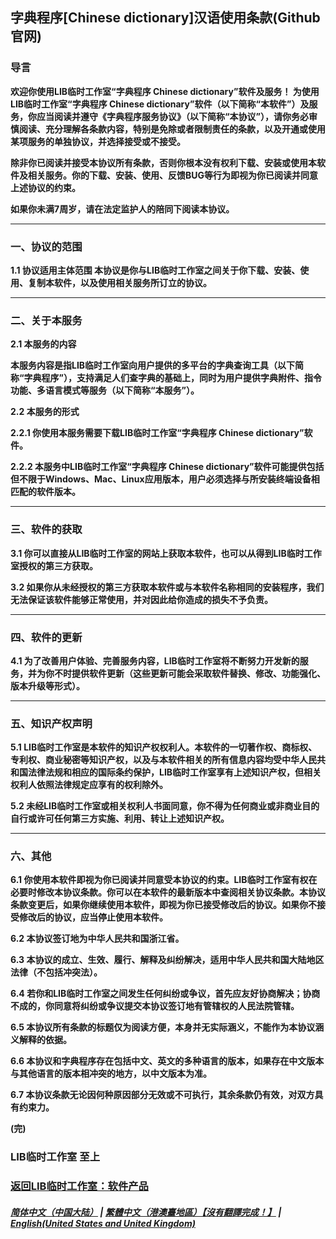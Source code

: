 ## 字典程序[Chinese dictionary]汉语使用条款(Github官网)
### 导言
**欢迎你使用LIB临时工作室“字典程序 Chinese dictionary”软件及服务！
为使用LIB临时工作室“字典程序 Chinese dictionary”软件（以下简称“本软件”）及服务，你应当阅读并遵守《字典程序服务协议》（以下简称“本协议”），请你务必审慎阅读、充分理解各条款内容，特别是免除或者限制责任的条款，以及开通或使用某项服务的单独协议，并选择接受或不接受。**

**除非你已阅读并接受本协议所有条款，否则你根本没有权利下载、安装或使用本软件及相关服务。你的下载、安装、使用、反馈BUG等行为即视为你已阅读并同意上述协议的约束。**

**如果你未满7周岁，请在法定监护人的陪同下阅读本协议。**


------------

### 一、协议的范围
**1.1 协议适用主体范围
本协议是你与LIB临时工作室之间关于你下载、安装、使用、复制本软件，以及使用相关服务所订立的协议。**


------------

### 二、关于本服务
**2.1 本服务的内容**

**本服务内容是指LIB临时工作室向用户提供的多平台的字典查询工具（以下简称“字典程序”），支持满足人们查字典的基础上，同时为用户提供字典附件、指令功能、多语言模式等服务（以下简称“本服务”）。**

**2.2 本服务的形式**

**2.2.1 你使用本服务需要下载LIB临时工作室“字典程序 Chinese dictionary”软件。**

**2.2.2 本服务中LIB临时工作室“字典程序 Chinese dictionary”软件可能提供包括但不限于Windows、Mac、Linux应用版本，用户必须选择与所安装终端设备相匹配的软件版本。**


------------

### 三、软件的获取
**3.1 你可以直接从LIB临时工作室的网站上获取本软件，也可以从得到LIB临时工作室授权的第三方获取。**

**3.2 如果你从未经授权的第三方获取本软件或与本软件名称相同的安装程序，我们无法保证该软件能够正常使用，并对因此给你造成的损失不予负责。**


------------

### 四、软件的更新
**4.1 为了改善用户体验、完善服务内容，LIB临时工作室将不断努力开发新的服务，并为你不时提供软件更新（这些更新可能会采取软件替换、修改、功能强化、版本升级等形式）。**


------------

### 五、知识产权声明
**5.1 LIB临时工作室是本软件的知识产权权利人。本软件的一切著作权、商标权、专利权、商业秘密等知识产权，以及与本软件相关的所有信息内容均受中华人民共和国法律法规和相应的国际条约保护，LIB临时工作室享有上述知识产权，但相关权利人依照法律规定应享有的权利除外。**

**5.2 未经LIB临时工作室或相关权利人书面同意，你不得为任何商业或非商业目的自行或许可任何第三方实施、利用、转让上述知识产权。**

------------
### 六、其他
**6.1 你使用本软件即视为你已阅读并同意受本协议的约束。LIB临时工作室有权在必要时修改本协议条款。你可以在本软件的最新版本中查阅相关协议条款。本协议条款变更后，如果你继续使用本软件，即视为你已接受修改后的协议。如果你不接受修改后的协议，应当停止使用本软件。**

**6.2 本协议签订地为中华人民共和国浙江省。**

**6.3 本协议的成立、生效、履行、解释及纠纷解决，适用中华人民共和国大陆地区法律（不包括冲突法）。**

**6.4 若你和LIB临时工作室之间发生任何纠纷或争议，首先应友好协商解决；协商不成的，你同意将纠纷或争议提交本协议签订地有管辖权的人民法院管辖。**

**6.5 本协议所有条款的标题仅为阅读方便，本身并无实际涵义，不能作为本协议涵义解释的依据。**

**6.6 本协议和字典程序存在包括中文、英文的多种语言的版本，如果存在中文版本与其他语言的版本相冲突的地方，以中文版本为准。**

**6.7 本协议条款无论因何种原因部分无效或不可执行，其余条款仍有效，对双方具有约束力。**

**(完)**
### LIB临时工作室  至上

### [返回LIB临时工作室：软件产品](Software)
##### [简体中文（中国大陆）](Chinese_dictionary_Service_Terms) | [繁體中文（港澳臺地區）【沒有翻譯完成！】](tc/Chinese_dictionary_Service_Terms) | **[English(United States and United Kingdom)](en/Chinese_dictionary_Service_Terms)**
